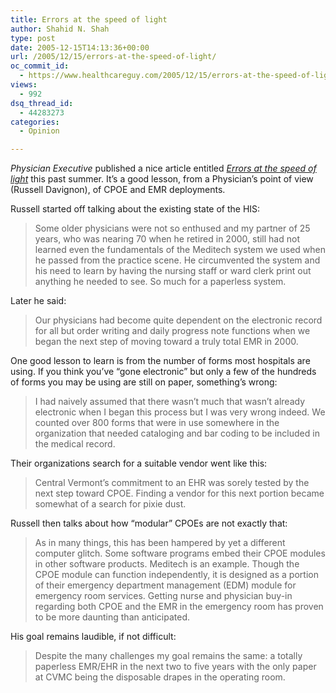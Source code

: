 ```yaml
---
title: Errors at the speed of light
author: Shahid N. Shah
type: post
date: 2005-12-15T14:13:36+00:00
url: /2005/12/15/errors-at-the-speed-of-light/
oc_commit_id:
  - https://www.healthcareguy.com/2005/12/15/errors-at-the-speed-of-light/1478768961
views:
  - 992
dsq_thread_id:
  - 44283273
categories:
  - Opinion

---
```

_Physician Executive_ published a nice article entitled _[Errors at the speed of light][1]_ this past summer. It&#8217;s a good lesson, from a Physician&#8217;s point of view (Russell Davignon), of CPOE and EMR deployments.

Russell started off talking about the existing state of the HIS:

> Some older physicians were not so enthused and my partner of 25 years, who was nearing 70 when he retired in 2000, still had not learned even the fundamentals of the Meditech system we used when he passed from the practice scene. He circumvented the system and his need to learn by having the nursing staff or ward clerk print out anything he needed to see. So much for a paperless system. 

Later he said:

> Our physicians had become quite dependent on the electronic record for all but order writing and daily progress note functions when we began the next step of moving toward a truly total EMR in 2000. 

One good lesson to learn is from the number of forms most hospitals are using. If you think you&#8217;ve &#8220;gone electronic&#8221; but only a few of the hundreds of forms you may be using are still on paper, something&#8217;s wrong:

> I had naively assumed that there wasn&#8217;t much that wasn&#8217;t already electronic when I began this process but I was very wrong indeed. We counted over 800 forms that were in use somewhere in the organization that needed cataloging and bar coding to be included in the medical record. 

Their organizations search for a suitable vendor went like this:

> Central Vermont&#8217;s commitment to an EHR was sorely tested by the next step toward CPOE. Finding a vendor for this next portion became somewhat of a search for pixie dust. 

Russell then talks about how &#8220;modular&#8221; CPOEs are not exactly that:

> As in many things, this has been hampered by yet a different computer glitch. Some software programs embed their CPOE modules in other software products. Meditech is an example. Though the CPOE module can function independently, it is designed as a portion of their emergency department management (EDM) module for emergency room services. Getting nurse and physician buy-in regarding both CPOE and the EMR in the emergency room has proven to be more daunting than anticipated. 

His goal remains laudible, if not difficult:

> Despite the many challenges my goal remains the same: a totally paperless EMR/EHR in the next two to five years with the only paper at CVMC being the disposable drapes in the operating room.

 [1]: http://www.findarticles.com/p/articles/mi_m0843/is_4_31/ai_n15874701